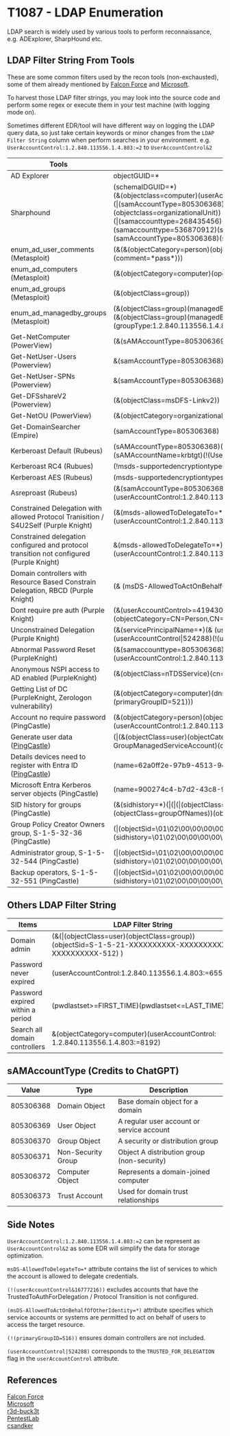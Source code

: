 # T1087 - LDAP Enumeration

LDAP search is widely used by various tools to perform reconnaissance, e.g. ADExplorer, SharpHound etc.

## LDAP Filter String From Tools

These are some common filters used by the recon tools (non-exchausted), some of them already mentioned by [Falcon Force](https://github.com/FalconForceTeam/FalconFriday/blob/master/Discovery/AD_Data_Collection_LDAP_Filter_Server_Side_MDI.md) and [Microsoft](https://techcommunity.microsoft.com/blog/microsoftdefenderatpblog/hunting-for-reconnaissance-activities-using-ldap-search-filters/824726). 

To harvest those LDAP filter strings, you may look into the source code and perform some regex or execute them in your test machine (with logging mode on).

Sometimes different EDR/tool will have different way on logging the LDAP query data, so just take certain keywords or minor changes from the `LDAP Filter String` column when perform searches in your environment. e.g. `UserAccountControl:1.2.840.113556.1.4.803:=2` to `UserAccountControl&2`

| Tools | LDAP Filter String |
|---|---|
| AD Explorer | objectGUID=* |
| Sharphound | (schemaIDGUID=*)<br>(&(objectclass=computer)(userAccountControl&8192))<br>(\|(samAccountType=805306368)(samAccountType=805306369)(objectclass=organizationalUnit))<br>(\|(samaccounttype=268435456)(samaccounttype=268435457)(samaccounttype=536870912)(samaccounttype=536870913))<br>(samAccountType=805306368)(samAccountType=805306369) |
| enum_ad_user_comments (Metasploit) | (&(&(objectCategory=person)(objectClass=user))(\|(description=\*pass\*)(comment=\*pass\*))) |
| enum_ad_computers (Metasploit) | (&(objectCategory=computer)(operatingSystem=\*server\*)) |
| enum_ad_groups (Metasploit) | (&(objectClass=group)) |
| enum_ad_managedby_groups (Metasploit) | (&(objectClass=group)(managedBy=\*))<br>(&(objectClass=group)(managedBy=\*)(groupType:1.2.840.113556.1.4.803:=2147483648)) |
| Get-NetComputer (PowerView) | (&(sAMAccountType=805306369)(dnshostname=\*)) |
| Get-NetUser-Users (Powerview) | &(samAccountType=805306368)(samAccountName=\*) |
| Get-NetUser-SPNs (Powerview) | &(samAccountType=805306368)(servicePrincipalName=\*) |
| Get-DFSshareV2 (Powerview) | (&(objectClass=msDFS-Linkv2)) |
| Get-NetOU (PowerView) | (&(objectCategory=organizationalUnit)(name=*)) |
| Get-DomainSearcher (Empire) | (samAccountType=805306368) |
| Kerberoast Default (Rubeus) | (sAMAccountType=805306368)(servicePrincipalName=*)(!(sAMAccountName=krbtgt)(!(UserAccountControl:1.2.840.113556.1.4.803:=2))) |
| Kerberoast RC4 (Rubues) | (!msds-supportedencryptiontypes:1.2.840.113556.1.4.804:=24) |
| Kerberoast AES (Rubeus) | (msds-supportedencryptiontypes:1.2.840.113556.1.4.804:=24) |
| Asreproast (Rubeus)| (&(samAccountType=805306368)(userAccountControl:1.2.840.113556.1.4.803:=4194304)) |
| Constrained Delegation with allowed Protocol Tranisition / S4U2Self (Purple Knight) | (&(msds-allowedToDelegateTo=*)(userAccountControl>=16777216)(userAccountControl:1.2.840.113556.1.4.803:=16777216)) |
| Constrained delegation configured and protocol transition not configured (Purple Knight)| &(msds-allowedToDelegateTo=*)(!(userAccountControl:1.2.840.113556.1.4.803:=16777216)) |
| Domain controllers with Resource Based Constrain Delegation, RBCD (Purple Knight) | (& (msDS-AllowedToActOnBehalfOfOtherIdentity=*)(primaryGroupID=516)) |
| Dont require pre auth (Purple Knight) | (&(userAccountControl>=4194304)(userAccountControl&4194304) (objectCategory=CN=Person,CN=Schema,CN=Configuration,DC=,DC=,DC=,DC=net)) |
| Unconstrained Delegation (Purple Knight) | (&(servicePrincipalName=*)(& (userAccountControl>=524288)(userAccountControl\|524288)(!(userAccountControl\|8192))(objectClass=user))) |
| Abnormal Password Reset (PurpleKnight) | (&(samaccounttype=805306368)(pwdLastSet>=$pwdLastSetThreshold)(!(userAccountControl:1.2.840.113556.1.4.803:=2))) |
| Anonymous NSPI access to AD enabled (PurpleKnight) | (&(objectClass=nTDSService)(cn=Directory Service)(dSHeuristics=*)) |
| Getting List of DC (PurpleKnight, Zerologon vulnerability) | (&(objectCategory=computer)(dnshostname=*)(\|(primaryGroupID=516)(primaryGroupID=521))) |
| Account no require password (PingCastle) | (&(objectCategory=person)(objectClass=user)(userAccountControl:1.2.840.113556.1.4.803:=32)) |
| Generate user data ([PingCastle](https://github.com/netwrix/pingcastle/blob/master/Healthcheck/HealthcheckAnalyzer.cs#L484C29-L484C40)) | (\|(&(objectClass=user)(objectCategory=person))(objectcategory=msDS-GroupManagedServiceAccount)(objectcategory=msDS-ManagedServiceAccount)) |
| Details devices need to register with Entra ID ([PingCastle](https://smbtothecloud.com/hybrid-device-join-what-happens-behind-the-scenes/)) | (name=62a0ff2e-97b9-4513-943f-0d221bd30080) |
| Microsoft Entra Kerberos server objects (PingCastle) | (name=900274c4-b7d2-43c8-90ee-00a9f650e335) |
| SID history for groups (PingCastle) | (&(sidhistory=*)(\|(\|(\|(objectClass=posixGroup)(objectClass=groupOfUniqueNames))(objectClass=groupOfNames))(objectClass=group))) |
| Group Policy Creator Owners group, S-1-5-32-36 (PingCastle) | (\|(objectSid=\01\02\00\00\00\00\00\05\20\00\00\00\24\02\00\00)(sidhistory=\01\02\00\00\00\00\00\05\20\00\00\00\24\02\00\00)) |
| Administrator group, S-1-5-32-544 (PingCastle) | (\|(objectSid=\01\02\00\00\00\00\00\05\20\00\00\00\20\02\00\00)(sidhistory=\01\02\00\00\00\00\00\05\20\00\00\00\20\02\00\00)) |
| Backup operators, S-1-5-32-551 (PingCastle) | (\|(objectSid=\01\02\00\00\00\00\00\05\20\00\00\00\27\02\00\00)(sidhistory=\01\02\00\00\00\00\00\05\20\00\00\00\27\02\00\00)) |

## Others LDAP Filter String
| Items | LDAP Filter String |
|---|---|
| Domain admin | (&(\|(objectClass=user)(objectClass=group)) (objectSid=S-1-5-21-XXXXXXXXXX-XXXXXXXXXX-XXXXXXXXXX-512) )|
| Password never expired | (userAccountControl:1.2.840.113556.1.4.803:=65536) |
| Password expired within a period | (pwdlastset>=FIRST_TIME)(pwdlastset<=LAST_TIME) |
| Search all domain controllers | &(objectCategory=computer)(userAccountControl: 1.2.840.113556.1.4.803:=8192) |

## sAMAccountType (Credits to ChatGPT)
| Value | Type | Description |
|---|---|---|
| 805306368 | Domain Object | Base domain object for a domain |
| 805306369	| User Object |	A regular user account or service account |
| 805306370	| Group Object | A security or distribution group |
| 805306371	| Non-Security Group | Object	A distribution group (non-security) |
| 805306372	| Computer Object |	Represents a domain-joined computer |
| 805306373 | Trust Account	| Used for domain trust relationships |

## Side Notes
`UserAccountControl:1.2.840.113556.1.4.803:=2` can be represent as `UserAccountControl&2` as some EDR will simplify the data for storage optimization.

`msDS-AllowedToDelegateTo=*` attribute contains the list of services to which the account is allowed to delegate credentials.

`(!(userAccountControl&16777216))` excludes accounts that have the TrustedToAuthForDelegation / Protocol Transition is not configured.

`(msDS-AllowedToActOnBehalfOfOtherIdentity=*)` attribute specifies which service accounts or systems are permitted to act on behalf of users to access the target resource.

`(!(primaryGroupID=516))` ensures domain controllers are not included.

`(userAccountControl|524288)` corresponds to the `TRUSTED_FOR_DELEGATION` flag in the `userAccountControl` attribute.

## References
[Falcon Force](https://github.com/FalconForceTeam/FalconFriday/blob/master/Discovery/AD_Data_Collection_LDAP_Filter_Server_Side_MDI.md)\
[Microsoft](https://techcommunity.microsoft.com/blog/microsoftdefenderatpblog/hunting-for-reconnaissance-activities-using-ldap-search-filters/824726)\
[r3d-buck3t](https://medium.com/r3d-buck3t/how-to-abuse-resource-based-constrained-delegation-to-gain-unauthorized-access-36ac8337dd5a)\
[PentestLab](https://pentestlab.blog/2022/03/21/unconstrained-delegation/)\
[csandker](https://csandker.io/2020/02/15/KerberosDelegationAReferenceOverview.html)
